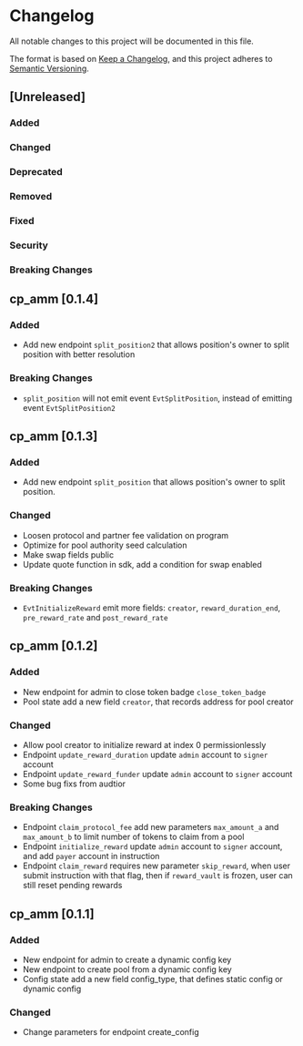 # Changelog

All notable changes to this project will be documented in this file.

The format is based on [Keep a Changelog](https://keepachangelog.com/en/1.0.0/),
and this project adheres to [Semantic Versioning](https://semver.org/spec/v2.0.0.html).

## [Unreleased]

### Added

### Changed

### Deprecated

### Removed

### Fixed

### Security

### Breaking Changes

## cp_amm [0.1.4] 
### Added
- Add new endpoint `split_position2` that allows position's owner to split position with better resolution

### Breaking Changes
- `split_position` will not emit event `EvtSplitPosition`, instead of emitting event `EvtSplitPosition2`

## cp_amm [0.1.3]

### Added
- Add new endpoint `split_position` that allows position's owner to split position.

### Changed
- Loosen protocol and partner fee validation on program
- Optimize for pool authority seed calculation
- Make swap fields public
- Update quote function in sdk, add a condition for swap enabled 

### Breaking Changes
- `EvtInitializeReward` emit more fields: `creator`, `reward_duration_end`, `pre_reward_rate` and `post_reward_rate`

## cp_amm [0.1.2]

### Added
- New endpoint for admin to close token badge `close_token_badge`
- Pool state add a new field `creator`, that records address for pool creator 

### Changed
- Allow pool creator to initialize reward at index 0 permissionlessly
- Endpoint `update_reward_duration` update `admin` account to `signer` account
- Endpoint `update_reward_funder` update `admin` account to `signer` account
- Some bug fixs from audtior

### Breaking Changes
- Endpoint `claim_protocol_fee` add new parameters `max_amount_a` and `max_amount_b` to limit number of tokens to claim from a pool
- Endpoint `initialize_reward` update `admin` account to `signer` account, and add `payer` account in instruction
- Endpoint `claim_reward` requires new parameter `skip_reward`, when user submit instruction with that flag, then if `reward_vault` is frozen, user can still reset pending rewards


## cp_amm [0.1.1]

### Added
- New endpoint for admin to create a dynamic config key
- New endpoint to create pool from a dynamic config key
- Config state add a new field config_type, that defines static config or dynamic config

### Changed
- Change parameters for endpoint create_config